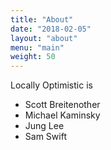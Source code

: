 ```yaml
---
title: "About"
date: "2018-02-05"
layout: "about"
menu: "main"
weight: 50
---
```


Locally Optimistic is

* Scott Breitenother
* Michael Kaminsky
* Jung Lee
* Sam Swift

